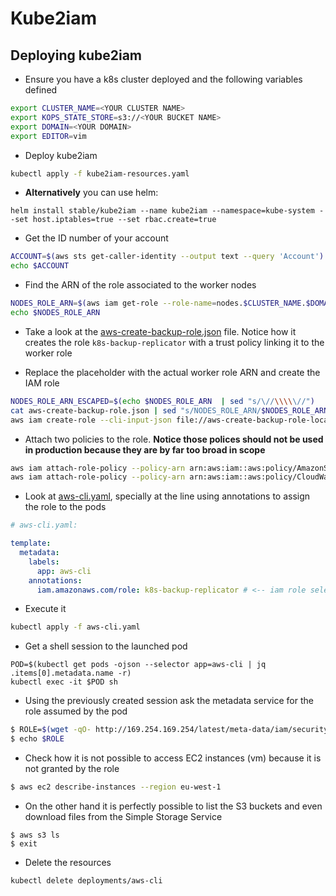 # Kube2iam

## Deploying kube2iam


* Ensure you have a k8s cluster deployed and the following variables defined

```bash
export CLUSTER_NAME=<YOUR CLUSTER NAME>
export KOPS_STATE_STORE=s3://<YOUR BUCKET NAME>
export DOMAIN=<YOUR DOMAIN>
export EDITOR=vim
```

* Deploy kube2iam

```bash
kubectl apply -f kube2iam-resources.yaml
```

* **Alternatively** you can use helm:

```bahs
helm install stable/kube2iam --name kube2iam --namespace=kube-system --set host.iptables=true --set rbac.create=true
```

* Get the ID number of your account

```bash
ACCOUNT=$(aws sts get-caller-identity --output text --query 'Account')
echo $ACCOUNT
```

* Find the ARN of the role associated to the worker nodes

```bash
NODES_ROLE_ARN=$(aws iam get-role --role-name=nodes.$CLUSTER_NAME.$DOMAIN --output text --query 'Role.Arn')
echo $NODES_ROLE_ARN
```

* Take a look at the [aws-create-backup-role.json](aws-create-backup-role.json) file. Notice how it creates the role `k8s-backup-replicator` with a trust policy linking it to the worker role

* Replace the placeholder with the actual worker role ARN and create the IAM role

```bash
NODES_ROLE_ARN_ESCAPED=$(echo $NODES_ROLE_ARN  | sed "s/\//\\\\\//")
cat aws-create-backup-role.json | sed "s/NODES_ROLE_ARN/$NODES_ROLE_ARN_ESCAPED/" > aws-create-backup-role-local.json
aws iam create-role --cli-input-json file://aws-create-backup-role-local.json
```

* Attach two policies to the role. **Notice those polices should not be used in production because they are by far too broad in scope**

```bash
aws iam attach-role-policy --policy-arn arn:aws:iam::aws:policy/AmazonS3ReadOnlyAccess --role-name k8s-backup-replicator
aws iam attach-role-policy --policy-arn arn:aws:iam::aws:policy/CloudWatchLogsFullAccess --role-name k8s-backup-replicator
```

* Look at [aws-cli.yaml](aws-cli.yaml), specially at the line using annotations to assign the role to the pods

```yaml
# aws-cli.yaml:

template:
  metadata:
    labels:
      app: aws-cli
    annotations:
      iam.amazonaws.com/role: k8s-backup-replicator # <-- iam role selector
```

* Execute it

```bash
kubectl apply -f aws-cli.yaml
```

* Get a shell session to the launched pod

```
POD=$(kubectl get pods -ojson --selector app=aws-cli | jq .items[0].metadata.name -r)
kubectl exec -it $POD sh
```

* Using the previously created session ask the metadata service for the role assumed by the pod

```bash
$ ROLE=$(wget -qO- http://169.254.169.254/latest/meta-data/iam/security-credentials/)
$ echo $ROLE
```

* Check how it is not possible to access EC2 instances (vm) because it is not granted by the role

```bash
$ aws ec2 describe-instances --region eu-west-1
```

* On the other hand it is perfectly possible to list the S3 buckets and even download files from the Simple Storage Service

```
$ aws s3 ls
$ exit
```

* Delete the resources

```bash
kubectl delete deployments/aws-cli
```









